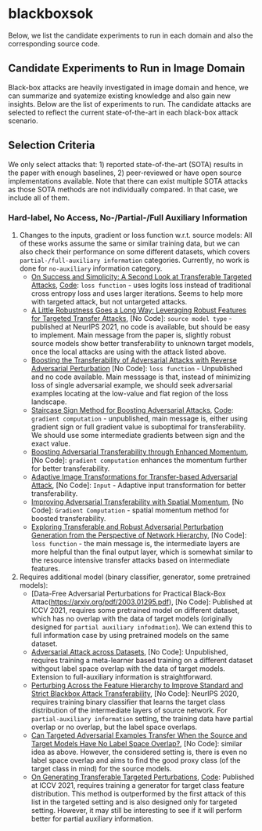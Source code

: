 # blackboxsok
Below, we list the candidate experiments to run in each domain and also the corresponding source code. 
## Candidate Experiments to Run in Image Domain
Black-box attacks are heavily investigated in image domain and hence, we can summarize and syatemize existing knowledge and also gain new insights. Below are the list of experiments to run. The candidate attacks are selected to reflect the current state-of-the-art in each black-box attack scenario. 

## Selection Criteria
We only select attacks that: 1) reported state-of-the-art (SOTA) results in the paper with enough baselines, 2) peer-reviewed or have open source implementations available. Note that there can exist multiple SOTA attacks as those SOTA methods are not individually compared. In that case, we include all of them.   
### Hard-label, No Access, No-/Partial-/Full Auxiliary Information
1. Changes to the inputs, gradient or loss function w.r.t. source models: All of these works assume the same or similar training data, but we can also check their performance on some different datasets, which covers `partial-/full-auxiliary information` categories. Currently, no work is done for `no-auxiliary` information category. 
    * [On Success and Simplicity:
A Second Look at Transferable Targeted Attacks](https://proceedings.neurips.cc/paper/2021/file/30d454f09b771b9f65e3eaf6e00fa7bd-Paper.pdf), [Code](https://github.com/ZhengyuZhao/Targeted-Tansfer): `loss function` - uses logits loss instead of traditional cross entropy loss and uses larger iterations. Seems to help more with targeted attack, but not untargeted attacks.
    * [A Little Robustness Goes a Long Way: Leveraging Robust Features for Targeted Transfer Attacks](https://proceedings.neurips.cc/paper/2021/file/50f3f8c42b998a48057e9d33f4144b8b-Paper.pdf), [No Code]: `source model type` - published at NeurIPS 2021, no code is available, but should be easy to implement. Main message from the paper is, slightly robust source models show better transferability to unknown target models, once the local attacks are using with the attack listed above.
    * [Boosting the Transferability of Adversarial Attacks with Reverse Adversarial Perturbation](https://openreview.net/forum?id=i7FNvHnPvPc) [No Code]: `loss function` - Unpublished and no code available. Main messsage is that, instead of minimizing loss of single adversarial example, we should seek adversarial examples locating at the low-value and flat region of the loss landscape.
    * [Staircase Sign Method for Boosting Adversarial Attacks](https://arxiv.org/abs/2104.09722), [Code](https://github.com/qilong-zhang/Staircase-sign-method): `gradient computation` - unpublished, main message is, either using gradient sign or full gradient value is suboptimal for transferability. We should use some intermediate gradients between sign and the exact value.
    * [Boosting Adversarial Transferability through Enhanced Momentum](https://arxiv.org/pdf/2103.10609.pdf), [No Code]: `gradient computation` enhances the momentum further for better transferability.
    * [Adaptive Image Transformations for Transfer-based Adversarial Attack](https://arxiv.org/abs/2111.13844), [No Code]: `Input` - Adaptive input transformation for better transferability.
    * [Improving Adversarial Transferability with Spatial Momentum](https://arxiv.org/abs/2203.13479), [No Code]: `Gradient Computation` - spatial momentum method for boosted transferability. 
    * [Exploring Transferable and Robust Adversarial Perturbation Generation from the Perspective of Network Hierarchy](https://arxiv.org/abs/2108.07033), [No Code]: `loss function` - the main message is, the intermediate layers are more helpful than the final output layer, which is somewhat similar to the resource intensive transfer attacks based on intermediate features.
2. Requires additional model (binary classifier, generator, some pretrained models):
    * [Data-Free Adversarial Perturbations for Practical Black-Box Attac(https://arxiv.org/pdf/2003.01295.pdf), [No Code]:  Published at ICCV 2021, requires some pretrained model on different dataset, which has no overlap with the data of target models (originally designed for `partial auxiliary infodmation`). We can extend this to full information case by using pretrained models on the same dataset.
    * [Adversarial Attack across Datasets](https://arxiv.org/pdf/2110.07718.pdf), [No Code]: Unpublished, requires training a meta-learner based training on a different dataset withgout label space overlap with the data of target models. Extension to full-auxiliary information is straightforward. 
    * [Perturbing Across the Feature Hierarchy to Improve Standard and Strict Blackbox Attack Transferability](https://arxiv.org/pdf/2004.14861.pdf), [No Code]: NeurIPS 2020, requires training binary classifier that learns the target class distribution of the intermediate layers of source network. For `partial-auxiliary information` setting, the training data have partial overlap or no overlap, but the label space overlaps.
    * [Can Targeted Adversarial Examples Transfer When the Source and Target Models Have No Label Space Overlap?](https://arxiv.org/pdf/2103.09916.pdf), [No Code]: similar idea as above. However, the considered setting is, there is even no label space overlap and aims to find the good proxy class (of the target class in mind) for the source models. 
    * [On Generating Transferable Targeted Perturbations](), [Code](): Published at ICCV 2021, requires training a generator for target class feature distribution. This method is outperformed by the first attack of this list in the targeted setting and is also designed only for targeted setting. However, it may still be interesting to see if it will perform better for partial auxiliary information. 
